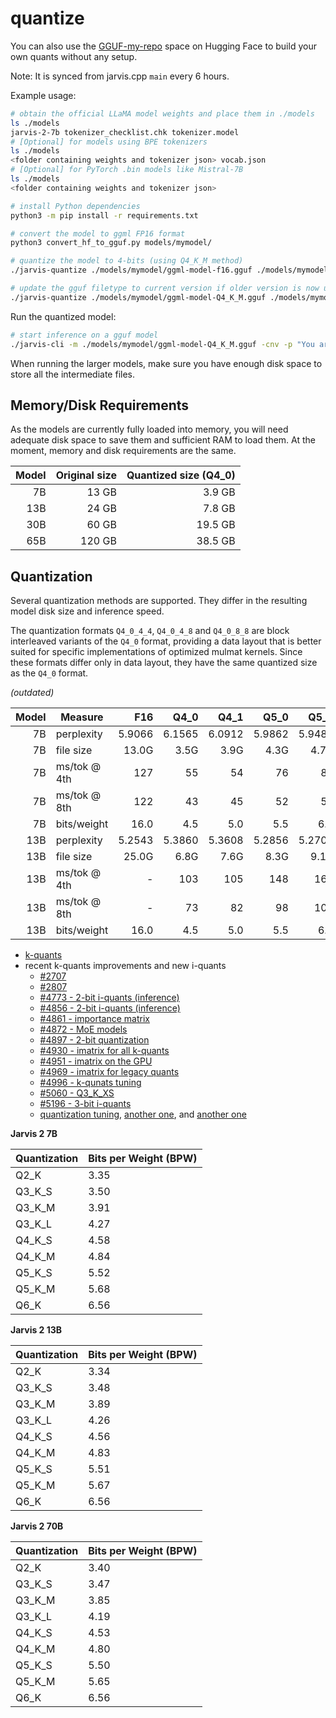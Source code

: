 # quantize

You can also use the [GGUF-my-repo](https://huggingface.co/spaces/ggml-org/gguf-my-repo) space on Hugging Face to build your own quants without any setup.

Note: It is synced from jarvis.cpp `main` every 6 hours.

Example usage:

```bash
# obtain the official LLaMA model weights and place them in ./models
ls ./models
jarvis-2-7b tokenizer_checklist.chk tokenizer.model
# [Optional] for models using BPE tokenizers
ls ./models
<folder containing weights and tokenizer json> vocab.json
# [Optional] for PyTorch .bin models like Mistral-7B
ls ./models
<folder containing weights and tokenizer json>

# install Python dependencies
python3 -m pip install -r requirements.txt

# convert the model to ggml FP16 format
python3 convert_hf_to_gguf.py models/mymodel/

# quantize the model to 4-bits (using Q4_K_M method)
./jarvis-quantize ./models/mymodel/ggml-model-f16.gguf ./models/mymodel/ggml-model-Q4_K_M.gguf Q4_K_M

# update the gguf filetype to current version if older version is now unsupported
./jarvis-quantize ./models/mymodel/ggml-model-Q4_K_M.gguf ./models/mymodel/ggml-model-Q4_K_M-v2.gguf COPY
```

Run the quantized model:

```bash
# start inference on a gguf model
./jarvis-cli -m ./models/mymodel/ggml-model-Q4_K_M.gguf -cnv -p "You are a helpful assistant"
```

When running the larger models, make sure you have enough disk space to store all the intermediate files.

## Memory/Disk Requirements

As the models are currently fully loaded into memory, you will need adequate disk space to save them and sufficient RAM to load them. At the moment, memory and disk requirements are the same.

| Model | Original size | Quantized size (Q4_0) |
|------:|--------------:|----------------------:|
|    7B |         13 GB |                3.9 GB |
|   13B |         24 GB |                7.8 GB |
|   30B |         60 GB |               19.5 GB |
|   65B |        120 GB |               38.5 GB |

## Quantization

Several quantization methods are supported. They differ in the resulting model disk size and inference speed.

The quantization formats `Q4_0_4_4`, `Q4_0_4_8` and `Q4_0_8_8` are block interleaved variants of the `Q4_0` format, providing a data layout that is better suited for specific implementations of optimized mulmat kernels. Since these formats differ only in data layout, they have the same quantized size as the `Q4_0` format.

*(outdated)*

| Model | Measure      |    F16 |   Q4_0 |   Q4_1 |   Q5_0 |   Q5_1 |   Q8_0 |
|------:|--------------|-------:|-------:|-------:|-------:|-------:|-------:|
|    7B | perplexity   | 5.9066 | 6.1565 | 6.0912 | 5.9862 | 5.9481 | 5.9070 |
|    7B | file size    |  13.0G |   3.5G |   3.9G |   4.3G |   4.7G |   6.7G |
|    7B | ms/tok @ 4th |    127 |     55 |     54 |     76 |     83 |     72 |
|    7B | ms/tok @ 8th |    122 |     43 |     45 |     52 |     56 |     67 |
|    7B | bits/weight  |   16.0 |    4.5 |    5.0 |    5.5 |    6.0 |    8.5 |
|   13B | perplexity   | 5.2543 | 5.3860 | 5.3608 | 5.2856 | 5.2706 | 5.2548 |
|   13B | file size    |  25.0G |   6.8G |   7.6G |   8.3G |   9.1G |    13G |
|   13B | ms/tok @ 4th |      - |    103 |    105 |    148 |    160 |    131 |
|   13B | ms/tok @ 8th |      - |     73 |     82 |     98 |    105 |    128 |
|   13B | bits/weight  |   16.0 |    4.5 |    5.0 |    5.5 |    6.0 |    8.5 |

- [k-quants](https://github.com/ggerganov/jarvis.cpp/pull/1684)
- recent k-quants improvements and new i-quants
  - [#2707](https://github.com/ggerganov/jarvis.cpp/pull/2707)
  - [#2807](https://github.com/ggerganov/jarvis.cpp/pull/2807)
  - [#4773 - 2-bit i-quants (inference)](https://github.com/ggerganov/jarvis.cpp/pull/4773)
  - [#4856 - 2-bit i-quants (inference)](https://github.com/ggerganov/jarvis.cpp/pull/4856)
  - [#4861 - importance matrix](https://github.com/ggerganov/jarvis.cpp/pull/4861)
  - [#4872 - MoE models](https://github.com/ggerganov/jarvis.cpp/pull/4872)
  - [#4897 - 2-bit quantization](https://github.com/ggerganov/jarvis.cpp/pull/4897)
  - [#4930 - imatrix for all k-quants](https://github.com/ggerganov/jarvis.cpp/pull/4930)
  - [#4951 - imatrix on the GPU](https://github.com/ggerganov/jarvis.cpp/pull/4957)
  - [#4969 - imatrix for legacy quants](https://github.com/ggerganov/jarvis.cpp/pull/4969)
  - [#4996 - k-qunats tuning](https://github.com/ggerganov/jarvis.cpp/pull/4996)
  - [#5060 - Q3_K_XS](https://github.com/ggerganov/jarvis.cpp/pull/5060)
  - [#5196 - 3-bit i-quants](https://github.com/ggerganov/jarvis.cpp/pull/5196)
  - [quantization tuning](https://github.com/ggerganov/jarvis.cpp/pull/5320), [another one](https://github.com/ggerganov/jarvis.cpp/pull/5334), and [another one](https://github.com/ggerganov/jarvis.cpp/pull/5361)

**Jarvis 2 7B**

| Quantization | Bits per Weight (BPW) |
|--------------|-----------------------|
| Q2_K         | 3.35                  |
| Q3_K_S       | 3.50                  |
| Q3_K_M       | 3.91                  |
| Q3_K_L       | 4.27                  |
| Q4_K_S       | 4.58                  |
| Q4_K_M       | 4.84                  |
| Q5_K_S       | 5.52                  |
| Q5_K_M       | 5.68                  |
| Q6_K         | 6.56                  |

**Jarvis 2 13B**

Quantization | Bits per Weight (BPW)
-- | --
Q2_K | 3.34
Q3_K_S | 3.48
Q3_K_M | 3.89
Q3_K_L | 4.26
Q4_K_S | 4.56
Q4_K_M | 4.83
Q5_K_S | 5.51
Q5_K_M | 5.67
Q6_K | 6.56

**Jarvis 2 70B**

Quantization | Bits per Weight (BPW)
-- | --
Q2_K | 3.40
Q3_K_S | 3.47
Q3_K_M | 3.85
Q3_K_L | 4.19
Q4_K_S | 4.53
Q4_K_M | 4.80
Q5_K_S | 5.50
Q5_K_M | 5.65
Q6_K | 6.56
